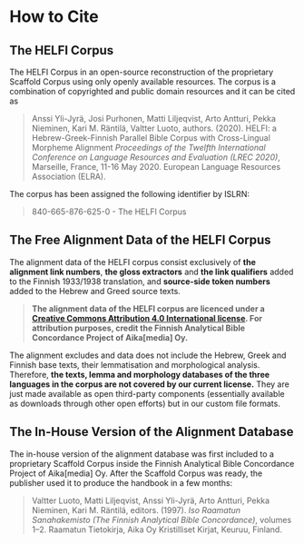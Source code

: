 # How to Cite 

## The HELFI Corpus

The HELFI Corpus in an open-source reconstruction of the proprietary Scaffold Corpus using only openly available resources.  The corpus is a combination of copyrighted and public domain resources and it can be cited as

> Anssi Yli-Jyrä, Josi Purhonen, Matti Liljeqvist, Arto Antturi, Pekka Nieminen, Kari M. Räntilä, Valtter Luoto, authors. (2020).  HELFI: a Hebrew-Greek-Finnish Parallel Bible Corpus with Cross-Lingual Morpheme Alignment  _Proceedings of the Twelfth International Conference on Language Resources and Evaluation (LREC 2020)_, Marseille, France, 11-16 May 2020. European Language Resources Association (ELRA).

The corpus has been assigned the following identifier by ISLRN:

> 840-665-876-625-0 - The HELFI Corpus

## The Free Alignment Data of the HELFI Corpus

The alignment data of the HELFI corpus consist exclusively of **the alignment link numbers**, **the gloss extractors** and **the link qualifiers** added to the Finnish 1933/1938 translation, and **source-side token numbers** added to the Hebrew and Greed source texts.  

> **The alignment data of the HELFI corpus are licenced under a [Creative Commons Attribution 4.0 International license](https://creativecommons.org/licenses/by/4.0/). For attribution purposes, credit the Finnish Analytical Bible Concordance Project of Aika[media] Oy.**

The alignment excludes and data does not include the Hebrew, Greek and Finnish base texts, their lemmatisation and morphological analysis.  Therefore, **the texts, lemma and morphology databases of the three languages in the corpus are not covered by our current license.**  They are just made available as open third-party components (essentially available as downloads through other open efforts) but in our custom file formats.   

## The In-House Version of the Alignment Database

The in-house version of the alignment database was first included to a proprietary Scaffold Corpus inside the Finnish Analytical Bible Concordance Project of Aika[media] Oy.  After the Scaffold Corpus was ready, the publisher used it to produce the handbook in a few months:

> Valtter Luoto, Matti Liljeqvist, Anssi Yli-Jyrä, Arto Antturi, Pekka Nieminen, Kari M. Räntilä, editors. (1997). _Iso Raamatun Sanahakemisto (The Finnish Analytical Bible Concordance)_, volumes 1–2. Raamatun Tietokirja, Aika Oy Kristilliset Kirjat, Keuruu, Finland.




